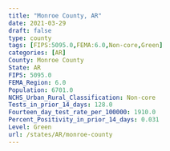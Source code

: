 ```yaml
---
title: "Monroe County, AR"
date: 2021-03-29
draft: false
type: county
tags: [FIPS:5095.0,FEMA:6.0,Non-core,Green]
categories: [AR]
County: Monroe County
State: AR
FIPS: 5095.0
FEMA_Region: 6.0
Population: 6701.0
NCHS_Urban_Rural_Classification: Non-core
Tests_in_prior_14_days: 128.0
Fourteen_day_test_rate_per_100000: 1910.0
Percent_Positivity_in_prior_14_days: 0.031
Level: Green
url: /states/AR/monroe-county
---
```



